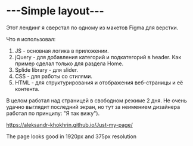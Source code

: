 # ---Simple layout---

Этот лендинг я сверстал по одному из макетов Figma для верстки.

Что я использовал: 
1. JS - основная логика в приложении.
2. jQuery - для добавления категорий и подкатегорий в header. Как пример сделал только для раздела Home.
3. Splide library - для slider.
4. CSS - для работы со стилями.
5. HTML - для структурирования и отображения веб-страницы и её контента.

В целом работал над страницей в свободном режиме 2 дня. Не очень удачно выглядит последний экран, но тут за неимением дизайнера работал по принципу: "Я так вижу").

https://aleksandr-khokhrin.github.io/Just-my-page/

The page looks good in 1920px and 375px resolution
